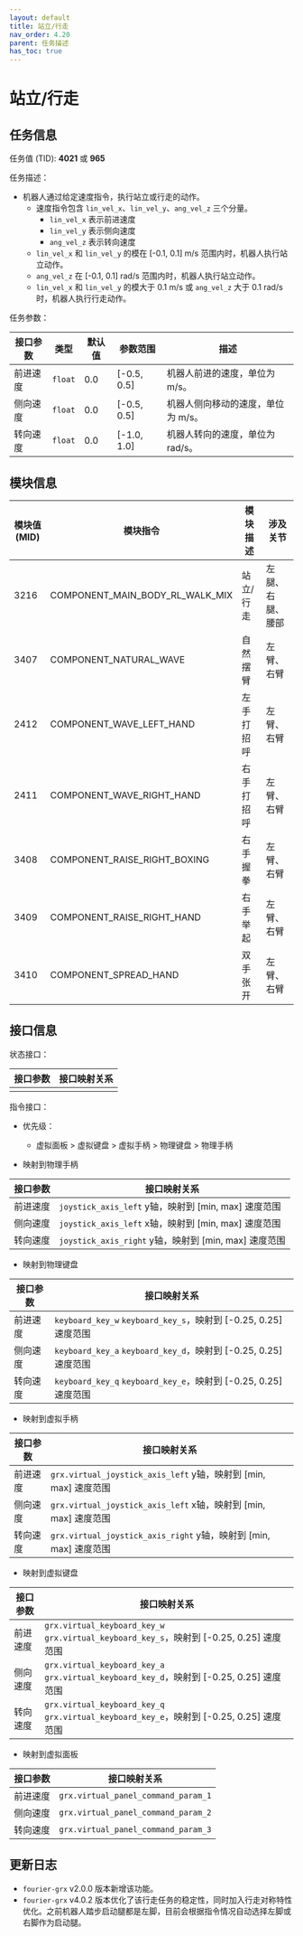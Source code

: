 ```yaml
---
layout: default
title: 站立/行走
nav_order: 4.20
parent: 任务描述
has_toc: true
---
```


# 站立/行走

## 任务信息

任务值 (TID): **4021** 或 **965**

任务描述：

- 机器人通过给定速度指令，执行站立或行走的动作。
    - 速度指令包含 `lin_vel_x`、`lin_vel_y`、`ang_vel_z` 三个分量。
        - `lin_vel_x` 表示前进速度
        - `lin_vel_y` 表示侧向速度
        - `ang_vel_z` 表示转向速度
    - `lin_vel_x` 和 `lin_vel_y` 的模在 [-0.1, 0.1] m/s 范围内时，机器人执行站立动作。
    - `ang_vel_z` 在 [-0.1, 0.1] rad/s 范围内时，机器人执行站立动作。
    - `lin_vel_x` 和 `lin_vel_y` 的模大于 0.1 m/s 或 `ang_vel_z` 大于 0.1 rad/s 时，机器人执行行走动作。

任务参数：

| 接口参数 | 类型      | 默认值 | 参数范围        | 描述                  |
|------|---------|-----|-------------|---------------------|
| 前进速度 | `float` | 0.0 | [-0.5, 0.5] | 机器人前进的速度，单位为 m/s。   |
| 侧向速度 | `float` | 0.0 | [-0.5, 0.5] | 机器人侧向移动的速度，单位为 m/s。 |
| 转向速度 | `float` | 0.0 | [-1.0, 1.0] | 机器人转向的速度，单位为 rad/s。 |

## 模块信息

| 模块值 (MID) | 模块指令                            | 模块描述  | 涉及关节     |
|-----------|---------------------------------|-------|----------|
| 3216      | COMPONENT_MAIN_BODY_RL_WALK_MIX | 站立/行走 | 左腿、右腿、腰部 |
| 3407      | COMPONENT_NATURAL_WAVE          | 自然摆臂  | 左臂、右臂    |
| 2412      | COMPONENT_WAVE_LEFT_HAND        | 左手打招呼 | 左臂、右臂    |
| 2411      | COMPONENT_WAVE_RIGHT_HAND       | 右手打招呼 | 左臂、右臂    |
| 3408      | COMPONENT_RAISE_RIGHT_BOXING    | 右手握拳  | 左臂、右臂    |
| 3409      | COMPONENT_RAISE_RIGHT_HAND      | 右手举起  | 左臂、右臂    |
| 3410      | COMPONENT_SPREAD_HAND           | 双手张开  | 左臂、右臂    |

## 接口信息

状态接口：

| 接口参数 | 接口映射关系 |
|------|--------|
|      |        |

指令接口：

- 优先级：
    - 虚拟面板 > 虚拟键盘 > 虚拟手柄 > 物理键盘 > 物理手柄

- 映射到物理手柄

| 接口参数 | 接口映射关系                                       |
|------|----------------------------------------------|
| 前进速度 | `joystick_axis_left` y轴，映射到 [min, max] 速度范围  |
| 侧向速度 | `joystick_axis_left` x轴，映射到 [min, max] 速度范围  |
| 转向速度 | `joystick_axis_right` y轴，映射到 [min, max] 速度范围 |

- 映射到物理键盘

| 接口参数 | 接口映射关系                                                   |
|------|----------------------------------------------------------|
| 前进速度 | `keyboard_key_w` `keyboard_key_s`，映射到 [-0.25, 0.25] 速度范围 |
| 侧向速度 | `keyboard_key_a` `keyboard_key_d`，映射到 [-0.25, 0.25] 速度范围 |
| 转向速度 | `keyboard_key_q` `keyboard_key_e`，映射到 [-0.25, 0.25] 速度范围 |

- 映射到虚拟手柄

| 接口参数 | 接口映射关系                                                   |
|------|----------------------------------------------------------|
| 前进速度 | `grx.virtual_joystick_axis_left` y轴，映射到 [min, max] 速度范围  |
| 侧向速度 | `grx.virtual_joystick_axis_left` x轴，映射到 [min, max] 速度范围  |
| 转向速度 | `grx.virtual_joystick_axis_right` y轴，映射到 [min, max] 速度范围 |

- 映射到虚拟键盘

| 接口参数 | 接口映射关系                                                                           |
|------|----------------------------------------------------------------------------------|
| 前进速度 | `grx.virtual_keyboard_key_w` `grx.virtual_keyboard_key_s`，映射到 [-0.25, 0.25] 速度范围 |
| 侧向速度 | `grx.virtual_keyboard_key_a` `grx.virtual_keyboard_key_d`，映射到 [-0.25, 0.25] 速度范围 |
| 转向速度 | `grx.virtual_keyboard_key_q` `grx.virtual_keyboard_key_e`，映射到 [-0.25, 0.25] 速度范围 |

- 映射到虚拟面板

| 接口参数 | 接口映射关系                              |
|------|-------------------------------------|
| 前进速度 | `grx.virtual_panel_command_param_1` |
| 侧向速度 | `grx.virtual_panel_command_param_2` |
| 转向速度 | `grx.virtual_panel_command_param_3` |

## 更新日志

- `fourier-grx` v2.0.0 版本新增该功能。
- `fourier-grx` v4.0.2 版本优化了该行走任务的稳定性，同时加入行走对称特性优化。之前机器人踏步启动腿都是左脚，目前会根据指令情况自动选择左脚或右脚作为启动腿。

